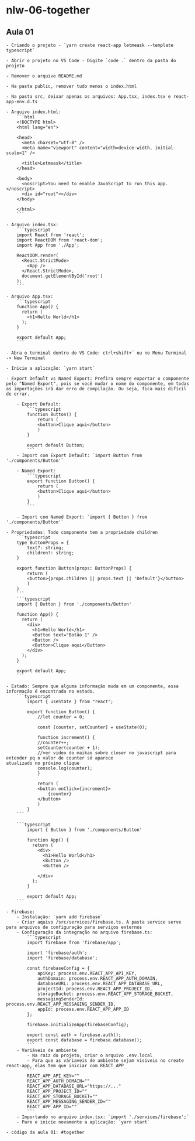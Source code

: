 # nlw-06-together

## Aula 01

	- Criando o projeto - `yarn create react-app letmeask --template typescript`
	
	- Abrir o projeto no VS Code - Digite `code .` dentro da pasta do projeto
	
	- Remover o arquivo README.md
	
	- Na pasta public, remover tudo menos o index.html
	
	- Na pasta src, deixar apenas os arquivos: App.tsx, index.tsx e react-app-env.d.ts
	
	- Arquivo index.html:
		```html
		<!DOCTYPE html>
		<html lang="en">

		<head>
		  <meta charset="utf-8" />
		  <meta name="viewport" content="width=device-width, initial-scale=1" />

		  <title>Letmeask</title>
		</head>

		<body>
		  <noscript>You need to enable JavaScript to run this app.</noscript>
		  <div id="root"></div>
		</body>

		</html>
		```
		
	- Arquivo index.tsx:
		```typescript
		import React from 'react';
		import ReactDOM from 'react-dom';
		import App from './App';

		ReactDOM.render(
		  <React.StrictMode>
		    <App />
		  </React.StrictMode>,
		  document.getElementById('root')
		);
		```
		
	- Arquivo App.tsx:
		```typescript
		function App() {
		  return (
		    <h1>Hello World</h1>
		  );
		}

		export default App;
		```
	
	- Abra o terminal dentro do VS Code: ctrl+shift+´ ou no Menu Terminal -> New Terminal
	
	- Inicie a aplicação: `yarn start`
	
	- Export Default vs Named Export: Prefira sempre exportar o componente pelo "Named Export", pois se você mudar o nome do componente, em todas as importações irá dar erro de compilação. Ou seja, fica mais difícil de errar.
	
		- Export Default:
			```typescript
			function Button() {
			    return (
				<button>Clique aqui</button>
			    )
			}

			export default Button;
			```
		- Import com Export Default: `import Button from './components/Button'`
		
		- Named Export:
			```typescript
			export function Button() {
			    return (
				<button>Clique aqui</button>
			    )
			}
			```
		
		- Import com Named Export: `import { Button } from './components/Button'`
	
	- Propriedades: Todo componente tem a propriedade children
		```typescript
		type ButtonProps = {
		    text?: string;
		    children?: string;
		}

		export function Button(props: ButtonProps) {
		    return (
			<button>{props.children || props.text || 'Default'}</button>
		    )
		}
		```
		```typescript
		import { Button } from './components/Button'

		function App() {
		  return (
		    <div>
		      <h1>Hello World</h1>
		      <Button text="Botão 1" />
		      <Button />
		      <Button>Clique aqui</Button>
		    </div>
		  );
		}

		export default App;
		```
	
	- Estado: Sempre que alguma informação muda em um componente, essa informação é encontrada no estado.
		```typescript
			import { useState } from "react";

			export function Button() {
			    //let counter = 0;

			    const [counter, setCounter] = useState(0);

			    function increment() {
				//counter++;
				setCounter(counter + 1);
				//ver video do maikao sobre closer no javascript para entender pq o valor de counter só aparece 					atualizado no próximo clique
				console.log(counter);
			    }

			    return (
				<button onClick={increment}>
				    {counter}
				</button>
			    )
			}
		```
		
		```typescript
			import { Button } from './components/Button'

			function App() {
			  return (
			    <div>
			      <h1>Hello World</h1>
			      <Button />
			      <Button />

			    </div>
			  );
			}

			export default App;
		```
		
	- Firebase:
		- Instalação: `yarn add firebase`
		- Criar aquivo /src/services/firebase.ts. A pasta service serve para arquivos de configuração para serviços externos
		- Configuração da integração no arquivo firebase.ts:
			```typescript
			import firebase from 'firebase/app';

			import 'firebase/auth';
			import 'firebase/database';

			const firebaseConfig = {
			    apiKey: process.env.REACT_APP_API_KEY,
			    authDomain: process.env.REACT_APP_AUTH_DOMAIN,
			    databaseURL: process.env.REACT_APP_DATABASE_URL,
			    projectId: process.env.REACT_APP_PROJECT_ID,
			    storageBucket: process.env.REACT_APP_STORAGE_BUCKET,
			    messagingSenderId: process.env.REACT_APP_MESSAGING_SENDER_ID,
			    appId: process.env.REACT_APP_APP_ID
			};

			firebase.initializeApp(firebaseConfig);

			export const auth = firebase.auth();
			export const database = firebase.database();
			```
		- Variáveis de ambiente
			- Na raiz do projeto, criar o arquivo .env.local
			- Para que as váriaveis de ambiente sejam visiveis no create react-app, elas tem que iniciar com REACT_APP_
			```
			REACT_APP_API_KEY=""
			REACT_APP_AUTH_DOMAIN=""
			REACT_APP_DATABASE_URL="https://..."
			REACT_APP_PROJECT_ID=""
			REACT_APP_STORAGE_BUCKET=""
			REACT_APP_MESSAGING_SENDER_ID=""
			REACT_APP_APP_ID=""
			```
		- Importando no arquivo index.tsx: `import './services/firebase';`
		- Pare e inicie novamente a aplicação: `yarn start`
		
	- código da aula 01: #together


